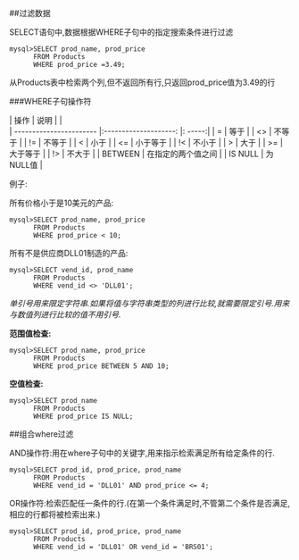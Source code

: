 ##过滤数据


SELECT语句中,数据根据WHERE子句中的指定搜索条件进行过滤

    mysql>SELECT prod_name, prod_price
          FROM Products
          WHERE prod_price =3.49;
从Products表中检索两个列,但不返回所有行,只返回prod_price值为3.49的行


###WHERE子句操作符


|          操作            |        说明           |   |  
| -----------------------  |:--------------------: |: -----:|
|          =               | 等于                  |
|          <>              | 不等于                |
|          !=              | 不等于                |
|          <               | 小于                  |
|          <=              | 小于等于              |
|          !<              | 不小于                |
|          >               | 大于                  |
|          >=              | 大于等于              |
|          !>              | 不大于                |
|          BETWEEN         | 在指定的两个值之间    |
|          IS NULL         | 为NULL值              |



例子:

所有价格小于是10美元的产品:

    mysql>SELECT prod_name, prod_price 
          FROM Products
          WHERE prod_price < 10;
          
所有不是供应商DLL01制造的产品:

    mysql>SELECT vend_id, prod_name
          FROM Products
          WHERE vend_id <> 'DLL01';
_单引号用来限定字符串.如果将值与字符串类型的列进行比较,就需要限定引号.用来与数值列进行比较的值不用引号._


**范围值检查:**
    
    mysql>SELECT prod_name, prod_price
          FROM Products
          WHERE prod_price BETWEEN 5 AND 10;

**空值检查:**

    mysql>SELECT prod_name
          FROM Products
          WHERE prod_price IS NULL;


##组合where过滤

AND操作符:用在where子句中的关键字,用来指示检索满足所有给定条件的行.
    
    mysql>SELECT prod_id, prod_price, prod_name
          FROM Products
          WHERE vend_id = 'DLL01' AND prod_price <= 4;

OR操作符:检索匹配任一条件的行.(在第一个条件满足时,不管第二个条件是否满足,相应的行都将被检索出来.)

    mysql>SELECT prod_id, prod_price, prod_name
          FROM Products
          WHERE vend_id = 'DLL01' OR vend_id = 'BRS01';